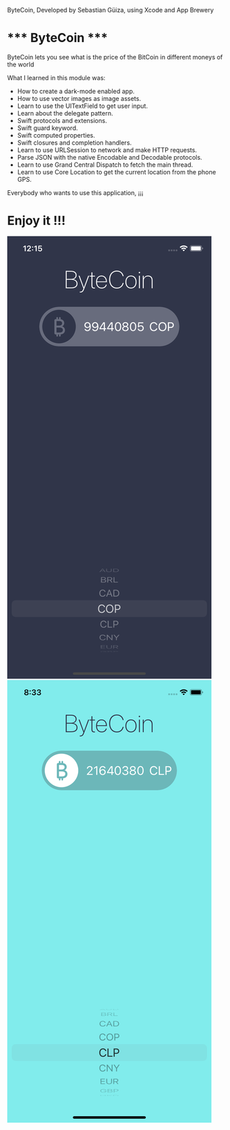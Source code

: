 
ByteCoin, Developed by Sebastian Güiza, using Xcode and App Brewery

#  *** ByteCoin ***

ByteCoin lets you see what is the price of the BitCoin in different moneys of the world

What I learned in this module was:

* How to create a dark-mode enabled app.
* How to use vector images as image assets.
* Learn to use the UITextField to get user input. 
* Learn about the delegate pattern.
* Swift protocols and extensions. 
* Swift guard keyword. 
* Swift computed properties.
* Swift closures and completion handlers.
* Learn to use URLSession to network and make HTTP requests.
* Parse JSON with the native Encodable and Decodable protocols. 
* Learn to use Grand Central Dispatch to fetch the main thread.
* Learn to use Core Location to get the current location from the phone GPS. 

Everybody who wants to use this application, ¡¡¡ 

# Enjoy it !!!

![Main Screen](Bytecoin.png)
![Main Screen](ByteCoin2.png)